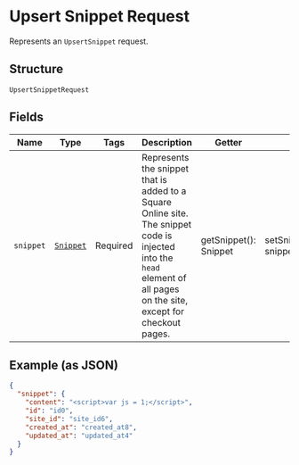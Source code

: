 
# Upsert Snippet Request

Represents an `UpsertSnippet` request.

## Structure

`UpsertSnippetRequest`

## Fields

| Name | Type | Tags | Description | Getter | Setter |
|  --- | --- | --- | --- | --- | --- |
| `snippet` | [`Snippet`](../../doc/models/snippet.md) | Required | Represents the snippet that is added to a Square Online site. The snippet code is injected into the `head` element of all pages on the site, except for checkout pages. | getSnippet(): Snippet | setSnippet(Snippet snippet): void |

## Example (as JSON)

```json
{
  "snippet": {
    "content": "<script>var js = 1;</script>",
    "id": "id0",
    "site_id": "site_id6",
    "created_at": "created_at8",
    "updated_at": "updated_at4"
  }
}
```

